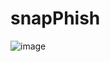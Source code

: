 # snapPhish

![image](https://github.com/Ismaellamgadar/snapPhish/assets/90750867/da9f170e-931f-4657-98d4-82095004d33e)
